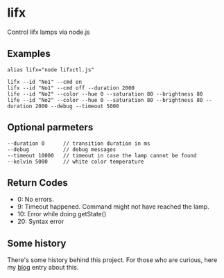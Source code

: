 # lifx

Control lifx lamps via node.js

## Examples

```
alias lifx="node lifxctl.js"

lifx --id "No1" --cmd on
lifx --id "No1" --cmd off --duration 2000
life --id "No2" --color --hue 0 --saturation 80 --brightness 80
life --id "No2" --color --hue 0 --saturation 80 --brightness 80 --duration 2000 --debug --timeout 5000
```

## Optional parmeters

```
--duration 0      // transition duration in ms
--debug           // debug messages
--timeout 10000   // timeout in case the lamp cannot be found
--kelvin 5000     // white color temperature
```

## Return Codes

* 0: No errors.
* 9: Timeout happened. Command might not have reached the lamp.
* 10: Error while doing getState()
* 20: Syntax error

## Some history

There's some history behind this project. For those who are curious, here my [blog](http://harald.studiokubota.com/wordpress/index.php/2016/04/30/my-lifx-bulbs-resurrected/) entry about this.
